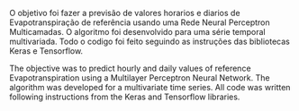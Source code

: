 O objetivo foi fazer a previsão de valores horarios e diarios de Evapotranspiração de referência usando uma Rede Neural Perceptron Multicamadas. 
O algoritmo foi desenvolvido para uma série temporal multivariada. 
Todo o codigo foi feito seguindo as instruções das bibliotecas Keras e Tensorflow.

The objective was to predict hourly and daily values of reference Evapotranspiration using a Multilayer Perceptron Neural Network.
The algorithm was developed for a multivariate time series.
All code was written following instructions from the Keras and Tensorflow libraries.
